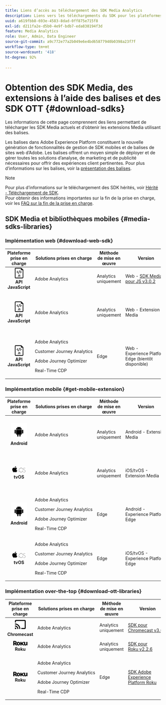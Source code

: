 ```yaml
---
title: Liens d’accès au téléchargement des SDK Media Analytics
description: Liens vers les téléchargements du SDK pour les plateformes disponibles, dont Android, iOS, JavaScript, Chromecast et Roku.
uuid: a619fbb8-693e-4583-8dad-0ff875e715f8
exl-id: d211fa2e-d5b0-4e9f-bdb7-eda838194f3d
feature: Media Analytics
role: User, Admin, Data Engineer
source-git-commit: a9c772e77a2b049e6e4bd65877940b0398a23f7f
workflow-type: tm+mt
source-wordcount: '418'
ht-degree: 92%

---
```


# Obtention des SDK Media, des extensions à l’aide des balises et des SDK OTT {#download-sdks}

Les informations de cette page comprennent des liens permettant de télécharger les SDK Media actuels et d’obtenir les extensions Media utilisant des balises.

Les balises dans Adobe Experience Platform constituent la nouvelle génération de fonctionnalités de gestion de SDK mobiles et de balises de sites web d’Adobe. Les balises offrent un moyen simple de déployer et de gérer toutes les solutions d’analyse, de marketing et de publicité nécessaires pour offrir des expériences client pertinentes. Pour plus d’informations sur les balises, voir la [présentation des balises](https://experienceleague.adobe.com/docs/platform-learn/data-collection/overview.html?lang=fr).


>[!NOTE]
>
>Pour plus d’informations sur le téléchargement des SDK hérités, voir [Hérité - Téléchargement de SDK](/help/legacy/legacy-download-sdks.md).<br>
>Pour obtenir des informations importantes sur la fin de la prise en charge, voir les [FAQ sur la fin de la prise en charge](/help/additional-resources/end-of-support-faqs.md).

## SDK Media et bibliothèques mobiles {#media-sdks-libraries}

### Implémentation web {#download-web-sdk}

| Plateforme prise en charge | Solutions prises en charge | Méthode de mise en œuvre | Version |  API   |  Documentation  |  Exemple  |
|:---:|---|---|---|---| ---| ---|
| ![Icône JavaScript ](assets/javascript-icon.png)</br>**API JavaScript** | Adobe Analytics | Analytics uniquement | Web - [SDK Media pour JS v3.0.2](https://github.com/Adobe-Marketing-Cloud/media-sdks/releases/tag/js-v3.0.2) | [Référence de l’API JavaScript](https://adobe-marketing-cloud.github.io/media-sdks/reference/javascript_3x/index.html) | [Installer Media Analytics à l’aide de JavaScript](/help/implementation/media-sdk/setup/web-implementation.md) | [Exemple de SDK Media pour JS v3.0.2](https://github.com/Adobe-Marketing-Cloud/media-sdks/tree/master/sdks/js/3.x) |
| ![Icône JavaScript ](assets/javascript-icon.png)</br>**API JavaScript** | Adobe Analytics | Analytics uniquement | Web - Extension Media |  | [Extension Adobe Media Analytics (SDK 3.x) for Audio and Video - à l’aide des balises (collecte de données)](https://experienceleague.adobe.com/docs/experience-platform/tags/extensions/adobe/media-analytics-3x/overview.html?lang=fr) | [Exemple d’extension Adobe Media Analytics (SDK 3.x) for Audio and Video](https://github.com/Adobe-Marketing-Cloud/media-sdks/tree/master/samples/launch/js/3.x) |
| ![Icône JavaScript ](assets/javascript-icon.png)</br>**API JavaScript** | <p>Adobe Analytics</p><p>Customer Journey Analytics</p><p>Adobe Journey Optimizer</p><p>Real-Time CDP</p> | Edge | Web - Experience Platform Edge (bientôt disponible) |  | [Installer Media Analytics avec Experience Platform Edge](/help/implementation/edge/implementation-edge.md) | |

### Implémentation mobile {#get-mobile-extension}

| Plateforme prise en charge | Solutions prises en charge | Méthode de mise en œuvre | Version |  Documentation  |  Exemples  |
|:---:|---|---|---|---|---|
| ![Icône Android ](assets/android-icon.png)</br>**Android** | Adobe Analytics | Analytics uniquement | Android - Extension Media | [Documentation sur le SDK mobile](https://developer.adobe.com/client-sdks/documentation/adobe-media-analytics/) | [Adobe Analytics - Exemple Media Analytics for Audio and Video](https://github.com/Adobe-Marketing-Cloud/media-sdks/tree/master/samples/launch/mobile/android) |
| ![Icône Apple iOS ](assets/ios-icon.png)<br>**tvOS** | Adobe Analytics | Analytics uniquement | iOS/tvOS - Extension Media | [Documentation sur le SDK mobile](https://developer.adobe.com/client-sdks/documentation/adobe-media-analytics/) | [Adobe Analytics - Exemple Media Analytics for Audio and Video](https://github.com/adobe/aepsdk-media-ios/tree/main/TestApp) |
| ![Icône Android ](assets/android-icon.png)</br>**Android** | <p>Adobe Analytics</p><p>Customer Journey Analytics</p><p>Adobe Journey Optimizer</p><p>Real-Time CDP</p> | Edge | Android - Experience Platform Edge | [Installer Media Analytics avec Experience Platform Edge](/help/implementation/edge/implementation-edge.md) | |
| ![Icône Apple iOS ](assets/ios-icon.png)<br>**tvOS** | <p>Adobe Analytics</p><p>Customer Journey Analytics</p><p>Adobe Journey Optimizer</p><p>Real-Time CDP</p> | Edge | iOS/tvOS - Experience Platform Edge | [Installer Media Analytics avec Experience Platform Edge](/help/implementation/edge/implementation-edge.md) |  |

### Implémentation over-the-top {#download-ott-libraries}

| Plateforme prise en charge | Solutions prises en charge | Méthode de mise en œuvre | Version |  API   |  Documentation  |
|:---:|---|---|---|---|---|
| ![Icône Chromecast ](assets/chromecast-icon.png)</br>**Chromecast** | Adobe Analytics | Analytics uniquement | [SDK pour Chromecast v3.0.3](https://github.com/Adobe-Marketing-Cloud/media-sdks/releases/tag/chromecast-v3.0.3) | [Référence de l’API Chromecast](https://adobe-marketing-cloud.github.io/media-sdks/reference/chromecast/) | [Configuration du SDK Mobile v3.x pour Chromecast](/help/implementation/media-sdk/setup/set-up-chromecast.md) |
| ![Icône Roku ](assets/roku-icon.png)</br>**Roku** | Adobe Analytics | Analytics uniquement | [SDK pour Roku v2.2.6](https://github.com/Adobe-Marketing-Cloud/media-sdks/releases/tag/roku-v2.2.6) |  | [Configuration du SDK Mobile v2.x pour Roku](/help/implementation/media-sdk/setup/set-up-roku.md) |
| ![Icône Roku ](assets/roku-icon.png)</br>**Roku** | <p>Adobe Analytics</p><p>Customer Journey Analytics</p><p>Adobe Journey Optimizer</p><p>Real-Time CDP</p> | Edge | [SDK Adobe Experience Platform Roku](https://github.com/adobe/aepsdk-roku/tree/main) |  | [Installer Media Analytics avec Experience Platform Edge](/help/implementation/edge/implementation-edge.md) |
